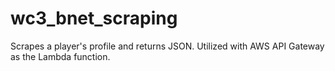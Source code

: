 # wc3_bnet_scraping
Scrapes a player's profile and returns JSON. Utilized with AWS API Gateway as the Lambda function.

